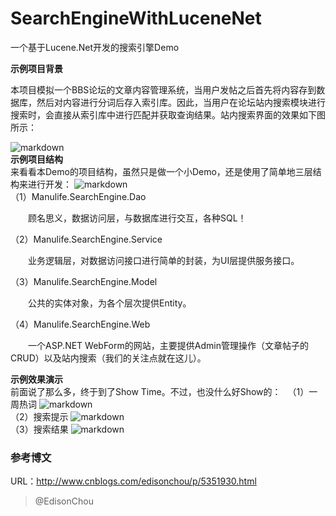 # SearchEngineWithLuceneNet
一个基于Lucene.Net开发的搜索引擎Demo 

**示例项目背景**

本项目模拟一个BBS论坛的文章内容管理系统，当用户发帖之后首先将内容存到数据库，然后对内容进行分词后存入索引库。因此，当用户在论坛站内搜索模块进行搜索时，会直接从索引库中进行匹配并获取查询结果。站内搜索界面的效果如下图所示：

![markdown](https://images2015.cnblogs.com/blog/381412/201604/381412-20160404201050359-320221498.jpg)
<br/>
**示例项目结构**
<br/>
来看看本Demo的项目结构，虽然只是做一个小Demo，还是使用了简单地三层结构来进行开发：
![markdown](https://images2015.cnblogs.com/blog/381412/201604/381412-20160404201335375-1503290102.jpg)
<br/>
（1）Manulife.SearchEngine.Dao

　　顾名思义，数据访问层，与数据库进行交互，各种SQL！

（2）Manulife.SearchEngine.Service

　　业务逻辑层，对数据访问接口进行简单的封装，为UI层提供服务接口。

（3）Manulife.SearchEngine.Model

　　公共的实体对象，为各个层次提供Entity。

（4）Manulife.SearchEngine.Web

　　一个ASP.NET WebForm的网站，主要提供Admin管理操作（文章帖子的CRUD）以及站内搜索（我们的关注点就在这儿）。

**示例效果演示**
<br/>
前面说了那么多，终于到了Show Time。不过，也没什么好Show的：
　（1）一周热词
![markdown](https://images2015.cnblogs.com/blog/381412/201604/381412-20160404223153031-216822458.jpg "markdown")<br/>
  （2）搜索提示
![markdown](https://images2015.cnblogs.com/blog/381412/201604/381412-20160404223237593-356452400.png "markdown")<br/>
  （3）搜索结果
![markdown](https://images2015.cnblogs.com/blog/381412/201604/381412-20160404223350890-159850092.jpg "markdown")

### 参考博文

URL：<http://www.cnblogs.com/edisonchou/p/5351930.html>

> @EdisonChou
